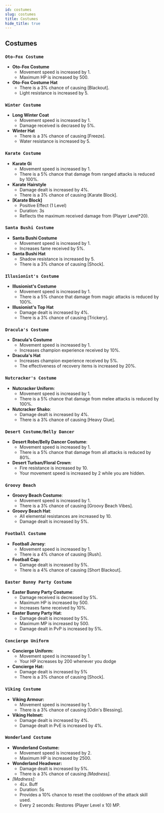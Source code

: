 ```yaml
---
id: costumes
slug: costumes
title: Costumes
hide_title: true
---
```

## **Costumes**

### ``Oto-Fox Costume``
- **Oto-Fox Costume**
  - Movement speed is increased by 1.
  - Maximum HP is increased by 500.
- **Oto-Fox Costume Hat**
  - There is a 3% chance of causing [Blackout].
  - Light resistance is increased by 5.
### ``Winter Costume``
- **Long Winter Coat**
  - Movement speed is increased by 1.
  - Damage received is decrased by 5%.
- **Winter Hat**
  - There is a 3% chance of causing [Freeze].
  - Water resistance is increased by 5.
### ``Karate Costume``
- **Karate Gi**
  - Movement speed is increased by 1.
  - There is a 5% chance that damage from ranged attacks is reduced by 100%.
- **Karate Hairstyle**
  - Damage dealt is increased by 4%.
  - There is a 3% chance of causing [Karate Block].
- **[Karate Block]**
  - Positive Effect (1 Level)
  - Duration: 3s
  - Reflects the maximum received damage from (Player Level*20).
### ``Santa Bushi Costume``
- **Santa Bushi Costume**
  - Movement speed is increased by 1.
  - Increases fame received by 5%.
- **Santa Bushi Hat**
  - Shadow resistance is increased by 5.
  - There is a 3% chance of causing [Shock].
### ``Illusionist's Costume``
- **Illusionist's Costume**
  - Movement speed is increased by 1.
  - There is a 5% chance that damage from magic attacks is reduced by 100%.
- **Illusionist's Top Hat**
  - Damage dealt is increased by 4%.
  - There is a 3% chance of causing [Trickery].
### ``Dracula's Costume``
- **Dracula's Costume**
  - Movement speed is increased by 1.
  - Increases champion experience received by 10%.
- **Dracula's Hat**
  - Increases champion experience received by 5%.
  - The effectiveness of recovery items is increased by 20%.
### ``Nutcracker's Costume``
- **Nutcracker Uniform**:
  - Movement speed is increased by 1.
  - There is a 5% chance that damage from melee attacks is reduced by 100%.
- **Nutcracker Shako**:
  - Damage dealt is increased by 4%.
  - There is a 3% chance of causing [Heavy Glue].
### ``Desert Costume/Belly Dancer``
- **Desert Robe/Belly Dancer Costume**:
  - Movement speed is increased by 1.
  - There is a 5% chance that damage from all attacks is reduced by 80%.
- **Desert Turban/Floral Crown**:
  - Fire resistance is increased by 10.
  - Your movement speed is increased by 2 while you are hidden.
### ``Groovy Beach``
- **Groovy Beach Costume**:
  - Movement speed is increased by 1.
  - There is a 3% chance of causing [Groovy Beach Vibes].
- **Groovy Beach Hat**:
  - All elemental resistances are increased by 10.
  - Damage dealt is increased by 5%.
### ``Football Costume``
- **Football Jersey**:
  - Movement speed is increased by 1.
  - There is a 4% chance of causing [Rush].
- **Football Cap**:
  - Damage dealt is increased by 5%.
  - There is a 4% chance of causing [Short Blackout].
### ``Easter Bunny Party Costume``
- **Easter Bunny Party Costume**:
  - Damage received is decreased by 5%.
  - Maximum HP is increased by 500.
  - Increases fame received by 10%.
- **Easter Bunny Party Hat**:
  - Damage dealt is increased by 5%.
  - Maximum MP is increased by 500.
  - Damage dealt in PvP is increased by 5%.
### ``Concierge Uniform``
- **Concierge Uniform:**
  - Movement speed is increased by 1.
  - Your HP increases by 200 whenever you dodge
- **Concierge Hat:**
  - Damage dealt is increased by 5%
  - There is a 3% chance of causing [Shock].
### ``Viking Costume``
- **Viking Armour:**
  - Movement speed is increased by 1.
  - There is a 3% chance of causing [Odin's Blessing].
- **Viking Helmet:**
  - Damage dealt is increased by 4%.
  - Damage dealt in PvE is increased by 4%.
### ``Wonderland Costume``
- **Wonderland Costume:**
  - Movement speed is increased by 2.
  - Maximum HP is increased by 2500.
- **Wonderland Headwear:**
  - Damage dealt is increased by 5%.
  - There is a 3% chance of causing *[Madness]*.
- *[Madness]:*
  - 4Lv. Buff
  - Duration: 5s
  - Provides a 10% chance to reset the cooldown of the attack skill used.
  - Every 2 seconds: Restores (Player Level x 10) MP.